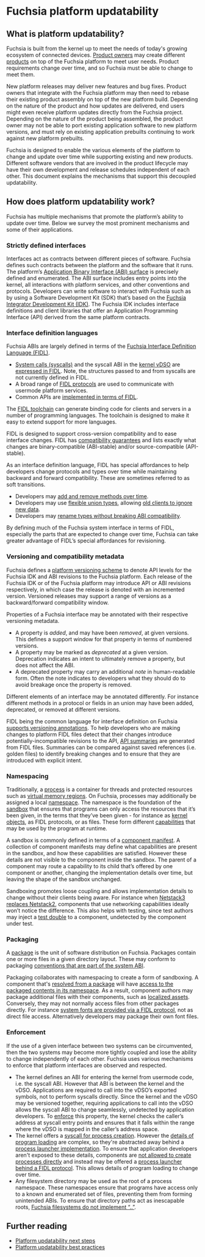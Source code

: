 # Fuchsia platform updatability

## What is platform updatability?

Fuchsia is built from the kernel up to meet the needs of today's growing
ecosystem of connected devices. [Product owners][glossary.product-owner] may
create different [products][glossary.product] on top of the Fuchsia platform to
meet user needs. Product requirements change over time, and so Fuchsia must be
able to change to meet them.

New platform releases may deliver new features and bug fixes. Product owners
that integrate with the Fuchsia platform may then need to rebase their existing
product assembly on top of the new platform build. Depending on the nature of
the product and how updates are delivered, end users might even receive platform
updates directly from the Fuchsia project. Depending on the nature of the
product being assembled, the product owner may not be able to port existing
application software to new platform versions, and must rely on existing
application prebuilts continuing to work against new platform prebuilts.

Fuchsia is designed to enable the various elements of the platform to change
and update over time while supporting existing and new products. Different
software vendors that are involved in the product lifecycle may have their own
development and release schedules independent of each other. This document
explains the mechanisms that support this decoupled updatability.

## How does platform updatability work?

Fuchsia has multiple mechanisms that promote the platform’s ability to update
over time. Below we survey the most prominent mechanisms and some of their
applications.

### Strictly defined interfaces

Interfaces act as contracts between different pieces of software. Fuchsia
defines such contracts between the platform and the software that it runs. The
platform’s [Application Binary Interface (ABI) surface][fsi-abi-surface] is
precisely defined and enumerated. The ABI surface includes entry points into the
kernel, all interactions with platform services, and other conventions and
protocols. Developers can write software to interact with Fuchsia such as by
using a Software Development Kit (SDK) that’s based on the
[Fuchsia Integrator Development Kit (IDK)][idk]. The Fuchsia IDK includes
interface definitions and client libraries that offer an Application Programming
Interface (API) derived from the same platform contracts.

### Interface definition languages

Fuchsia ABIs are largely defined in terms of the
[Fuchsia Interface Definition Language (FIDL)][fidl].

- [System calls (syscalls)][syscalls] and the syscall ABI in the
  [kernel vDSO][vdso] are [expressed in FIDL][syscall-life]. Note, the
  structures passed to and from syscalls are not currently defined in FIDL.
- A broad range of [FIDL protocols][fidl-reference] are used to communicate with
  usermode platform services.
- Common APIs are [implemented in terms of FIDL][open-life].

The [FIDL toolchain][rfc-0097] can generate binding code for clients and servers
in a number of programming languages. The toolchain is designed to make it easy
to extend support for more languages.

FIDL is designed to support cross-version compatibility and to ease interface
changes. FIDL has [compatibility guarantees][fidl-compatibility] and lists
exactly what changes are binary-compatible (ABI-stable) and/or source-compatible
(API-stable).

As an interface definition language, FIDL has special affordances to help
developers change protocols and types over time while maintaining backward and
forward compatibility. These are sometimes referred to as soft transitions.

- Developers may [add and remove methods over time][rfc-0021].
- Developers may use [flexible union types][rfc-0061], allowing
  [old clients to ignore new data][rfc-0033].
- Developers may [rename types without breaking ABI compatibility][rfc-0048].

By defining much of the Fuchsia system interface in terms of FIDL, especially
the parts that are expected to change over time, Fuchsia can take greater
advantage of FIDL’s special affordances for revisioning.

### Versioning and compatibility metadata

Fuchsia defines a [platform versioning scheme][rfc-0002] to denote API levels
for the Fuchsia IDK and ABI revisions to the Fuchsia platform. Each release of
the Fuchsia IDK or of the Fuchsia platform may introduce API or ABI revisions
respectively, in which case the release is denoted with an incremented version.
Versioned releases may support a range of versions as a backward/forward
compatibility window.

Properties of a Fuchsia interface may be annotated with their respective
versioning metadata.

- A property is _added_, and may have been _removed_, at given versions. This
  defines a support window for that property in terms of numbered versions.
- A property may be marked as _deprecated_ at a given version. Deprecation
  indicates an intent to ultimately remove a property, but does not affect the
  ABI.
- A deprecated property may carry an additional _note_ in human-readable form.
  Often the note indicates to developers what they should do to avoid breakage
  once the property is removed.

Different elements of an interface may be annotated differently. For instance
different methods in a protocol or fields in an union may have been added,
deprecated, or removed at different versions.

FIDL being the common language for interface definition on Fuchsia
[supports versioning annotations][rfc-0083]. To help developers who are making
changes to platform FIDL files detect that their changes introduce
potentially-incompatible revisions to the API, [API summaries][rfc-0076] are
generated from FIDL files. Summaries can be compared against saved references
(i.e. golden files) to identify breaking changes and to ensure that they are
introduced with explicit intent.

### Namespacing

Traditionally, a [process] is a container for threads and protected resources
such as [virtual memory regions][vmar]. On Fuchsia, processes may additionally
be assigned a local [namespace][namespaces]. The namespace is the foundation of
the [sandbox] that ensures that programs can only access the resources that it’s
been given, in the terms that they’ve been given - for instance as
[kernel objects][kernel-objects], as FIDL protocols, or as files. These form
different [capabilities] that may be used by the program at runtime.

A sandbox is commonly defined in terms of a
[component manifest][component-manifest]. A collection of component manifests
may define what capabilities are present in the sandbox, and how these
capabilities are satisfied. However these details are not visible to the
component inside the sandbox. The parent of a component may route a capability
to its child that’s offered by one component or another, changing the
implementation details over time, but leaving the shape of the sandbox
unchanged.

Sandboxing promotes loose coupling and allows implementation details to change
without their clients being aware. For instance when
[Netstack3 replaces Netstack2][roadmap-netstack3], components that use
networking capabilities ideally won’t notice the difference. This also helps
with testing, since test authors may inject a [test double][test-double] to a
component, undetected by the component under test.

### Packaging

A [package] is the unit of software distribution on Fuchsia. Packages contain
one or more files in a given directory layout. These may conform to packaging
[conventions that are part of the system ABI][fsi-package-conventions].

Packaging collaborates with namespacing to create a form of sandboxing. A
component that's [resolved from a package][package-url] will have
[access to the packaged contents in its namespace][component-data]. As a result,
component authors may package additional files with their components, such as
[localized assets][l10n-packaging]. Conversely, they may not normally access
files from other packages directly. For instance
[system fonts are provided via a FIDL protocol][font-provider-fidl], not as
direct file access. Alternatively developers may package their own font files.

### Enforcement

If the use of a given interface between two systems can be circumvented, then
the two systems may become more tightly coupled and lose the ability to change
independently of each other. Fuchsia uses various mechanisms to enforce that
platform interfaces are observed and respected.

- The kernel defines an ABI for entering the kernel from usermode code, i.e. the
  syscall ABI. However that ABI is between the kernel and the vDSO. Applications
  are required to call into the vDSO’s exported symbols, not to perform syscalls
  directly. Since the kernel and the vDSO may be versioned together, requiring
  applications to call into the vDSO allows the syscall ABI to change
  seamlessly, undetected by application developers. To
  [enforce][vdso-enforcement] this property, the kernel checks the caller’s
  address at syscall entry points and ensures that it falls within the range
  where the vDSO is mapped in the caller’s address space.
- The kernel offers a [syscall for process creation][zx-process-create]. However
  the [details of program loading][program-loading] are complex, so they're
  abstracted away behind a [process launcher implementation][process-launcher].
  To ensure that application developers aren't exposed to these details,
  components are [not allowed to create processes directly][fsi-job-policy] and
  instead may be offered a
  [process launcher behind a FIDL protocol][process-launcher-fidl]. This allows
  details of program loading to change over time.
- Any filesystem directory may be used as the root of a process namespace. These
  namespaces ensure that programs have access only to a known and enumerated set
  of files, preventing them from forming unintended ABIs. To ensure that
  directory paths act as inescapable roots,
  [Fuchsia filesystems do not implement “..”][dotdot].

## Further reading

- [Platform updatability next steps](next-steps.md)
- [Platform updatability best practices](best-practices.md)

[acts]: https://android.googlesource.com/platform/tools/test/connectivity/+/HEAD/acts
[archiveaccessor]: https://fuchsia.dev/reference/fidl/fuchsia.diagnostics#ArchiveAccessor
[build-info]: /docs/development/build/build_information.md
[build-info-old]: https://fuchsia.googlesource.com/fuchsia/+/1b21e5d7b36df3f5dde647684dd321f1aee21372/docs/development/build/build_information.md
[capabilities]: /docs/concepts/components/v2/capabilities/README.md
[cf-design-ambient]: /docs/concepts/components/v2/design_principles.md#no-ambient-authority
[cf-design-isolation]: /docs/concepts/components/v2/design_principles.md#isolation
[cf-intro]: /docs/concepts/components/v2/introduction.md
[cfv2-migration]: /docs/contribute/open_projects/components/migration.md
[cfv2-sys-migration]: /docs/development/components/v2/migration/README.md
[cfv2-sys-migration-build-info]: /docs/development/components/v2/migration/features.md#build-info
[component-data]: /docs/development/components/data.md#hermetic_data_files_with_resource
[component-manifest]: /docs/concepts/components/v2/component_manifests.md
[cpu-trace]: /docs/development/tracing/advanced/recording-a-cpu-performance-trace.md
[cts]: /docs/development/testing/cts/overview.md
[decentralized-product-integration]: /docs/contribute/roadmap/2021/decentralized_product_integration.md
[dotdot]: /docs/concepts/filesystems/dotdot.md
[driver-development]: /docs/development/drivers/developer_guide/driver-development.md
[ffx]: /docs/development/tools/ffx/overview.md
[ffx-component]: /docs/reference/tools/sdk/ffx.md#component
[fidl]: /docs/concepts/fidl/overview.md
[fidl-compatibility]: /docs/development/languages/fidl/guides/compatibility/README.md
[fidl-reference]: https://fuchsia.dev/reference/fidl/
[font-provider-fidl]: https://fuchsia.dev/reference/fidl/fuchsia.fonts#Provider
[fsi-abi-surface]: /docs/concepts/packages/system.md#abi_surfaces
[fsi-job-policy]: /docs/concepts/packages/system.md#job_policy
[fsi-package-conventions]: /docs/concepts/packages/system.md#package_conventions
[fssh]: /docs/reference/tools/sdk/fssh.md
[fx-mem]: https://fuchsia.dev/reference/tools/fx/cmd/mem
[fx-snapshot]: https://fuchsia.dev/reference/tools/fx/cmd/snapshot
[fxb-34556]: https://bugs.fuchsia.dev/p/fuchsia/issues/detail?id=34556
[fxb-36484]: https://bugs.fuchsia.dev/p/fuchsia/issues/detail?id=36484
[fxb-60532]: https://bugs.fuchsia.dev/p/fuchsia/issues/detail?id=60532
[fxb-67858]: https://bugs.fuchsia.dev/p/fuchsia/issues/detail?id=67858
[fxb-82514]: https://bugs.fuchsia.dev/p/fuchsia/issues/detail?id=82514
[fxb-82740]: https://bugs.fuchsia.dev/p/fuchsia/issues/detail?id=82740
[fxb-84117]: https://bugs.fuchsia.dev/p/fuchsia/issues/detail?id=84117
[glossary.product]: /docs/glossary/README.md#product
[glossary.product-owner]: /docs/glossary/README.md#product-owner
[hub]: /docs/concepts/components/v2/hub.md
[idk]: /docs/development/idk/README.md
[inspect]: /docs/development/diagnostics/inspect/README.md
[kernel-objects]: /docs/reference/kernel_objects/objects.md
[l10n-packaging]: /docs/development/internationalization/localization/packaging.md
[logs]: /docs/reference/diagnostics/logs/README.md
[namespaces]: /docs/concepts/process/namespaces.md
[oot-component-testing]: /docs/contribute/roadmap/2021/oot_component_testing.md
[oot-system-testing]: /docs/contribute/roadmap/2021/oot_system_testing.md
[open-life]: /docs/concepts/filesystems/life_of_an_open.md#fidl
[package]: /docs/concepts/packages/package.md
[package-url]: /docs/concepts/packages/package_url.md
[procargs]: /docs/concepts/process/program_loading.md#the_processargs_protocol
[process]: /docs/reference/kernel_objects/process.md
[process-launcher]: /docs/concepts/process/process_creation.md#fuchsiaprocesslauncher
[process-launcher-fidl]: https://fuchsia.dev/reference/fidl/fuchsia.process#Launcher
[program-loading]: /docs/concepts/process/program_loading.md
[rfc-0002]: /docs/contribute/governance/rfcs/0002_platform_versioning.md
[rfc-0021]: /docs/contribute/governance/rfcs/0021_soft_transitions_methods_add_remove.md
[rfc-0033]: /docs/contribute/governance/rfcs/0033_handling_unknown_fields_strictness.md
[rfc-0048]: /docs/contribute/governance/rfcs/0048_explicit_union_ordinals.md
[rfc-0061]: /docs/contribute/governance/rfcs/0061_extensible_unions.md
[rfc-0076]: /docs/contribute/governance/rfcs/0076_fidl_api_summaries.md
[rfc-0083]: /docs/contribute/governance/rfcs/0083_fidl_versioning.md
[rfc-0097]: /docs/contribute/governance/rfcs/0097_fidl_toolchain.md
[roadmap-netstack3]: /docs/contribute/roadmap/2021/netstack3.md
[sandbox]: /docs/concepts/components/v2/introduction.md#what_is_sandboxing
[sdk-tools]: /docs/reference/tools/sdk/README.md
[selectors]: /docs/reference/diagnostics/selectors.md
[sl4a]: https://android.googlesource.com/platform/external/sl4a/
[sl4f]: /docs/development/drivers/concepts/driver_development/sl4f.md
[stable-driver-runtime]: /docs/contribute/roadmap/2021/stable_driver_runtime.md
[structured-config]: /docs/contribute/roadmap/2021/structured_configuration.md
[syscall-life]: /docs/concepts/kernel/life_of_a_syscall.md
[syscalls]: /docs/concepts/kernel/concepts.md#system_calls
[test-double]: /docs/contribute/testing/principles.md#test_doubles_stubs_mocks_fakes
[topology]: /docs/concepts/components/v2/topology.md
[tracing]: /docs/concepts/kernel/tracing-system.md
[trf]: /docs/development/testing/components/test_runner_framework.md
[vdso]: /docs/concepts/kernel/vdso.md
[vdso-enforcement]: /docs/concepts/kernel/vdso.md#enforcement
[vmar]: /docs/reference/kernel_objects/vm_address_region.md
[workstation-oot]: /docs/contribute/roadmap/2021/workstation_out_of_tree.md
[zx-object-get-info]: /docs/reference/syscalls/object_get_info.md
[zx-process-create]: /docs/reference/syscalls/process_create.md

